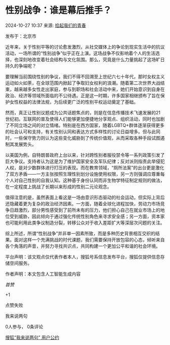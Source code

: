 # 性别战争：谁是幕后推手？

2024-10-27 10:37 来源: [拾起我们的青春](https://www.sohu.com/a/m.sohu.com?spm=smpc.content-abroad.content.1.1737562952895Y2G2fVI)

发布于：北京市

近年来，关于性别平等的讨论愈发激烈，从社交媒体上的争论到现实生活中的抗议活动，一场所谓的“性别战争”似乎正在上演。这场战争不仅影响着个人的生活选择，也深刻地改变着社会结构与文化氛围。那么，究竟是什么力量挑起了这场旷日持久的争端呢？

要理解当前围绕性别的争议，我们不得不回溯至上世纪六七十年代，那时女权主义运动如火如荼，在全球范围内掀起了争取妇女权利的浪潮。随着第二次世界大战结束，越来越多女性走出家庭，参与到职场和社会活动中来，她们开始意识到自身在政治、经济等领域所面临的不公待遇。正是这一时期，许多国家相继颁布了旨在保护女性权益的法律法规，为后续更广泛的性别平权运动奠定了基础。

然而，真正让性别议题成为公共话题焦点的，则是在信息传播技术飞速发展的21世纪初。互联网的普及使得人们能够更加便捷地分享观点、组织活动，同时也加剧了不同立场之间的对立情绪。特别是在西方国家，随着LGBTQ+群体逐渐获得更多的社会认可和支持，有关性别认同和表达方式多样性的讨论日益增多。但与此同时，一些保守势力则认为这些变化威胁到了传统价值观，从而采取各种手段试图遏制其发展势头。

以美国为例，自特朗普政府上台以来，针对跨性别者服役禁令等一系列政策引发了巨大争议。支持者认为这是为了维护国家安全及军队纪律；反对派则指责此举侵犯人权，是对少数群体进行打压的表现。而在教育领域，“厕所法案”的出台更是激化了双方矛盾——一方主张按照生理性别划分设施使用权限，另一方则强调应尊重每个人对自己性别的自我认知。这种基于身份认同而非生物学特征制定规则的做法，在一定程度上挑战了长期以来形成的性别二元论观念。

值得注意的是，虽然表面上看这是一场由意识形态驱动的社会运动，但实际上背后还隐藏着更为复杂的政治经济因素。一方面，随着全球化进程加快，劳动力市场竞争日趋激烈，部分男性感受到了前所未有的压力，他们担心自己在就业市场上的地位受到威胁，因此倾向于通过强化传统性别角色来寻求安全感；另一方面，资本家也可能利用此类争议制造分裂，转移公众对于收入差距扩大等深层次问题的关注。

综上所述，所谓“性别战争”并非单一因素所致，而是多种历史背景相互交织的结果。面对这样一个充满挑战的时代课题，我们需要保持开放包容的心态，倾听来自各个角落的声音，并努力寻找共识点，共同构建一个更加公平和谐的社会环境。

平台声明：该文观点仅代表作者本人，搜狐号系信息发布平台，搜狐仅提供信息存储空间服务。

作者声明：本文包含人工智能生成内容

_首赞_

+1

点赞失败

我来说两句

0人参与， 0条评论

[搜狐“我来说两句” 用户公约](http://zt.pinglun.sohu.com/s2014/sljyhgy/index.shtml)
<!-- tcd_original_link https://www.sohu.com/a/820778666_121885030 -->
